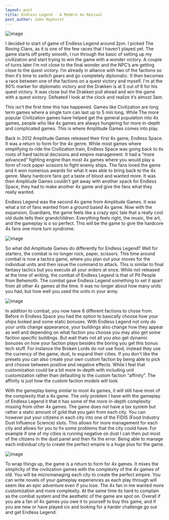 ```yaml
--- 
layout: post
title: Endless Legend - A Modern 4x Revival
post_author: Jake Hayhurst
---
```

![image](http://i.imgur.com/FKCFJAB.jpg "I can already tell this isn't going to end well for me")


I decided to start of game of Endless Legend around 2pm. I picked The Roving Clans, as it is one of the few races that I haven’t played yet. The game starts off pretty smooth, I run through the basic of setting up my civilization and start trying to win the game with a wonder victory. A couple of turns later I’m not close to the final wonder and the NPC’s are getting close to the quest victory. I’m already in alliance with two of the factions so then it’s time to switch gears and go completely diplomatic. It then becomes a race between one of the factions on a quest victory and myself. I'm at the 90% marker for diplomatic victory and the Drakken is at 5 out of 6 for his quest victory. It was close but the Drakken pull ahead and win the game with a quest victory. Defeated I look at the clock and realize it’s almost 3am.


This isn’t the first time this has happened. Games like Civilization are long term games where a single turn can last up to 5 min long. While The more popular Civilization games have helped get the general population into 4x games, people who like 4x games are always hungering for more in-depth and complicated games. This is where Amplitude Games comes into play.


Back in 2012 Amplitude Games released their first 4x game, Endless Space. It was a return to form for the 4x genre. While most games where simplifying to ride the Civilization train, Endless Space was going back to its roots of hard tactical decisions and empire management. It had a “more advanced” fighting engine than most 4x games where you would play a form of rock paper scissors to fight enemy ships.  The fans loved the game and it won numerous awards for what it was able to bring back to the 4x genre. Many hardcore fans got a taste of blood and wanted more. It was then Amplitude Games couldn’t get away with another xpack for Endless Space, they had to make another 4x game and give the fans what they really wanted.


Endless Legend was the second 4x game from Amplitude Games. It was what a lot of fans wanted from a ground based 4x game. Now with the expansion, Guardians, the game feels like a crazy epic tale that a really cool old dude tells their grandchildren.  Everything feels right, the music, the art, and the gameplay is o so perfect. This will be the game to give the hardcore 4x fans one more turn syndrome.


![image](http://i.imgur.com/0LmhBa5.jpg "You can even tell your units general strategy!")


So what did Amplitude Games do differently for Endless Legend? Well for starters, the combat is no longer rock, paper, scissors. This time around combat is now a tactics game, where you plan out your moves for the individual units and then issue the command to attack. This is similar to final fantasy tactics but you execute all your orders at once. While not released at the time of writing, the combat of Endless Legend is that of Pit People from Behemoth. The combat gave Endless Legend something to set it apart from all other 4x games at the time. It was no longer about how many units you had, but how well you used the units in your army.


![image](http://i.imgur.com/hestk22.jpg "The Mezari are a DLC bonus for the founder edition but are an alternative of the Vaulters")


In addition to combat, you now have 8 different factions to chose from. Before in Endless Space you had the option to basically choose how your ships looked and some static bonuses.  With Endless Legend not only do your units change appearance, your buildings also change how they appear as well and depending on what faction you choose you may also get some faction specific buildings. But wait thats not all you also get dynamic bonuses on how your faction plays besides the boring you get this bonus tech stuff. For instance the Broken Lords do not use food, instead they use the currency of the game, dust, to expand their cities.  If you don't like the presets you can also create your own custom faction by being able to pick and choose between positive and negative effects. While I feel that customization could be a bit more in-depth with including unit customization rather than defaulting to the custom faction “affinity”. The affinity is just how the custom faction models will look.


With the gameplay being similar to most 4x games, it will still have most of the complexity that a 4x game. The only problem I have with the gameplay of Endless Legend it that it has some of the more in-depth complexity missing from other 4x games. The game does not have a tax system but rather a static amount of gold that you gain from each city. You can however put your citizens in each city into one of the FIDIS (Food Industry Dust Influence Science) slots. This allows for more management for each city and allows for you to fix some problems that the city could have. For example if one of my cities is running negative on dust I can then put most of the citizens in the dust panel and then fix the error. Being able to manage each individual city to create the perfect empire is a huge plus for the game.


![image](http://i.imgur.com/s3g6SzP.jpg "look at this shit, like fuck man the art is amazing")


To wrap things up, the game is a return to form for 4x games. It mixes the simplicity of the civilization games with the complexity of the 4x games of old. You will be micromanaging each city to create the perfect empire. You can write novels of your gameplay experiences as each play through will seem like an epic adventure even if you lose. The 4x fan in me wanted more customization and more complexity. At the same time its hard to complain as the combat system and the aesthetic of the game are spot on. Overall if you are a fan of 4x games you owe it to yourself to buy this game, and if you are new or have played civ and looking for a harder challenge go out and get Endless Legend.